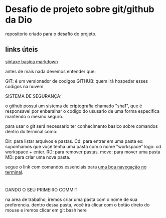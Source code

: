 # Desafio de projeto sobre git/github da Dio
repositorio criado para o desafio do projeto.


## links úteis 
[sintaxe basica markdown](https://www.markdownguide.org/)


antes de mais nada devemos entender que:

 GIT: é um versionador de codigos
 GITHUB: quem irá hospedar esses codigos na nuvem  
 
 SISTEMA DE SEGURANÇA:
 
 o github possui um sistema de criptografia chamado "sha1", que é responsavel por enbaralhar o codigo do ususario de uma forma especifica mantendo o mesmo seguro.
 
 para usar o git será necessario ter conhecimento basico sobre comandos dentro do terminal como:

 Dir: para listar arquivos e pastas.
 Cd:  para entrar em uma pasta ex: suponhamos que voçê tenha uma pasta com o nome "workspace" logo: cd workspace + enter.
 RD:  para remover pastas.
 move: para mover uma pasta
 MD:  para criar uma nova pasta.
 
 segue o link com  comandos essenciais  para [uma boa navegação no terminal](https://www.uniaogeek.com.br/guia-de-comandos-cmd-terminal-do-windows/).
 
#

DANDO O SEU PRIMEIRO COMMIT

na area de trabalho, iremos criar uma pasta com o nome de sua preferencia.
dentro dessa pasta, você irá clicar com o botão direto do mouse e iremos clicar em git bash here



